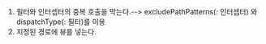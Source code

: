 1. 필터와 인터셉터의 중복 호출을 막는다.--> excludePathPatterns(: 인터셉터) 와 dispatchType(: 필터)를 이용
2. 지정된 경로에 뷰를 넣는다.
